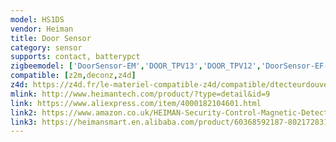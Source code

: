 ```yaml
---
model: HS1DS
vendor: Heiman
title: Door Sensor
category: sensor
supports: contact, batterypct
zigbeemodel: ['DoorSensor-EM','DOOR_TPV13','DOOR_TPV12','DoorSensor-EF-3.0']
compatible: [z2m,deconz,z4d]
z4d: https://z4d.fr/le-materiel-compatible-z4d/compatible/dtecteurdouverturedeporte
mlink: http://www.heimantech.com/product/?type=detail&id=9
link: https://www.aliexpress.com/item/4000182104601.html
link2: https://www.amazon.co.uk/HEIMAN-Security-Control-Magnetic-Detector/dp/B01MY6EX59
link3: https://heimansmart.en.alibaba.com/product/60368592187-802172831/Household_smart_wireless_door_magnetic_sensor_wireless_entry_magnetic_contact.html
---
```


